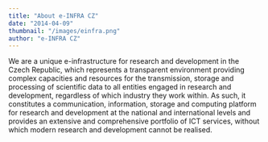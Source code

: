 ```yaml
---
title: "About e-INFRA CZ"
date: "2014-04-09"
thumbnail: "/images/einfra.png"
author: "e-INFRA CZ"
---
```



We are a unique e-infrastructure for research and development in the Czech Republic, which represents a transparent environment providing complex capacities and resources for the transmission, storage and processing of scientific data to all entities engaged in research and development, regardless of which industry they work within. As such, it constitutes a communication, information, storage and computing platform for research and development at the national and international levels and provides an extensive and comprehensive portfolio of ICT services, without which modern research and development cannot be realised.
